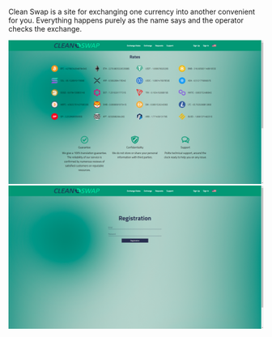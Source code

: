 Clean Swap is a site for exchanging one currency into another convenient for you. Everything happens purely as the name says and the operator checks the exchange.


![Main Page Photo](https://github.com/ruamess/cleanSwap/blob/main/mainPage.png)
![Registration Page Photo](https://github.com/ruamess/cleanSwap/blob/main/RegistratoinPage.png)
